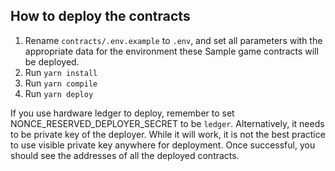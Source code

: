 ## How to deploy the contracts
1. Rename `contracts/.env.example` to `.env`, and set all parameters with the appropriate data for the environment these Sample game contracts will be deployed.
2. Run `yarn install`
3. Run `yarn compile`
4. Run `yarn deploy`

If you use hardware ledger to deploy, remember to set NONCE_RESERVED_DEPLOYER_SECRET to be `ledger`.
Alternatively, it needs to be private key of the deployer. While it will work, it is not the best practice to use visible private key anywhere for deployment.
Once successful, you should see the addresses of all the deployed contracts.
